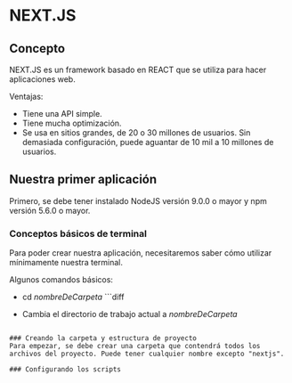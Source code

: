 # NEXT.JS

## Concepto
NEXT.JS es un framework basado en REACT que se utiliza para hacer aplicaciones web.

Ventajas:
* Tiene una API simple.
* Tiene mucha optimización.
* Se usa en sitios grandes, de 20 o 30 millones de usuarios. Sin demasiada configuración, puede aguantar de 10 mil a 10 millones de usuarios.

## Nuestra primer aplicación
Primero, se debe tener instalado NodeJS versión 9.0.0 o mayor y npm versión 5.6.0 o mayor.

### Conceptos básicos de terminal
Para poder crear nuestra aplicación, necesitaremos saber cómo utilizar mínimamente nuestra terminal.

Algunos comandos básicos:
* cd *nombreDeCarpeta* ```diff 
- Cambia el directorio de trabajo actual a *nombreDeCarpeta*
```

### Creando la carpeta y estructura de proyecto
Para empezar, se debe crear una carpeta que contendrá todos los archivos del proyecto. Puede tener cualquier nombre excepto "nextjs".

### Configurando los scripts

